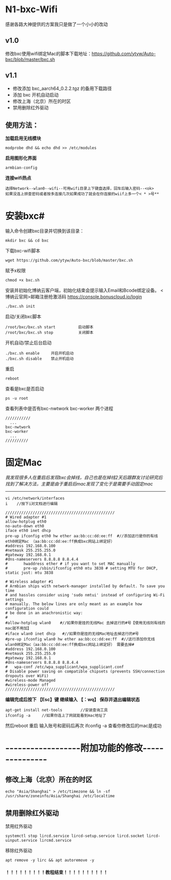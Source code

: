 # N1-bxc-Wifi #
感谢各路大神提供的方案我只是做了一个小小的改动
## v1.0 ##
修改bxc使用wifi绑定Mac的脚本下载地址：https://github.com/ytyw/Auto-bxc/blob/master/bxc.sh
## v1.1 ##
* 修改添加 bxc_aarch64_0.2.2.tgz 的备用下载路径
* 添加 bxc 开机自动启动
* 修改上海（北京）所在的时区
* 禁用删除红外驱动

使用方法：
-----
**加载启用无线模块** 

	modprobe dhd && echo dhd >> /etc/modules

**启用图形化界面**

	armbian-config					

**连接wifi热点**
	
	选择Network--wlan0--wifi--可用wifi目录上下键盘选择，回车后输入密码--<ok> 
	如果没连上排查密码或者按多连接几次如果成功了就会在你连接的wiif上多一个< * >号**

# 安装bxc#
	
输入命令创建bxc目录并切换到该目录：

	mkdir bxc && cd bxc 
下载bxc-wifi脚本

	wget https://github.com/ytyw/Auto-bxc/blob/master/bxc.sh

赋予x权限

	chmod +x bxc.sh

安装并初始化博纳云客户端，初始化结束会提示输入Email和Bcode绑定设备。	 <博纳云官网>邮箱注册抢激活码  https://console.bonuscloud.io/login
	
	./bxc.sh init

启动/关闭bxc脚本

	/root/bxc/bxc.sh start			启动脚本
	/root/bxc/bxc.sh stop			关闭脚本

开机自动/禁止后台启动
	
	./bxc.sh enable 	开启开机启动
	./bxc.sh disable	禁止开机启动

重启

	reboot
	
查看是bxc是否启动
	
	ps -u root

查看列表中是否有bxc-nwtwork bxc-worker 两个进程

	///////////
	  ...
	bxc-nwtwork   
	bxc-worker
	  ...
	//////////

# 固定Mac #

*我发现很多人在重启后发现bxc会掉线，自己也是在掉线2天后跟群友讨论研究后找到了解决方法，主要是由于重启后mac发现了变化于是需要手动固定mac*

-----
	vi /etc/network/interfaces
	i    //按下i对文档进行编辑 

	////////////////////////////////////////////////
	# Wired adapter #1
	allow-hotplug eth0
	no-auto-down eth0
	iface eth0 inet dhcp
	pre-up ifconfig eth0 hw ether aa:bb:cc:dd:ee:ff  #//添加这行是你的有线eth0绑定Mac （aa:bb:cc:dd:ee:ff换成bxc网站上绑定好）  
	#address 192.168.0.100
	#netmask 255.255.255.0
	#gateway 192.168.0.1
	#dns-nameservers 8.8.8.8 8.8.4.4
	#       hwaddress ether # if you want to set MAC manually
	#       pre-up /sbin/ifconfig eth0 mtu 3838 # setting MTU for DHCP, static just: mtu 3838

	# Wireless adapter #1
	# Armbian ships with network-manager installed by default. To save you time
	# and hassles consider using 'sudo nmtui' instead of configuring Wi-Fi settings
	# manually. The below lines are only meant as an example how configuration could
	# be done in an anachronistic way:
	# 
	#allow-hotplug wlan0    #//如果你是挂的无线Mac 去掉这行的#号【使用无线则有线的mac就不用加】
	#iface wlan0 inet dhcp	 #//如果你是挂的无线Mac地址去掉这行的#号
	#pre-up ifconfig wlan0 hw ether aa:bb:cc:dd:ee:ff  #//这行添加你无线wlan0绑定Mac（aa:bb:cc:dd:ee:ff换成bxc网站上绑定好） 需要去掉#
	#address 192.168.0.100
	#netmask 255.255.255.0
	#gateway 192.168.0.1
	#dns-nameservers 8.8.8.8 8.8.4.4
	#   wpa-conf /etc/wpa_supplicant/wpa_supplicant.conf
	# Disable power saving on compatible chipsets (prevents SSH/connection dropouts over WiFi)
	#wireless-mode Managed
	#wireless-power off
	////////////////////////////////////////////////
	
**编辑完成后按下 【Esc】键  继续输入 【：wq】 保存并退出编辑状态**
	
	apt-get install net-tools        //安装查询工具
	ifconfig -a  	//如果你连上了网就能看到mac地址了

然后reboot 重启 
输入账号和密码后再次 ifconfig -a 查看你修改后的mac是成功

# ------------------附加功能的修改--------------- #

## 修改上海（北京）所在的时区 ##
	echo "Asia/Shanghai" > /etc/timezone && ln -sf /usr/share/zoneinfo/Asia/Shanghai /etc/localtime

## 禁用删除红外驱动 ##
禁用红外驱动

	systemctl stop lircd.service lircd-setup.service lircd.socket lircd-uinput.service lircmd.service

移除红外驱动

	apt remove -y lirc && apt autoremove -y

#### ！！！！！！！！！教程结束！！！！！！！！！！ ####
